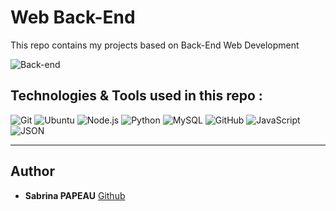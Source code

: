 # Web Back-End

This repo contains my projects based on Back-End Web Development

![Back-end](https://zupimages.net/up/24/02/n2cd.png)

## Technologies & Tools used in this repo :

![Git](https://img.shields.io/badge/≡-Git-F05032?logo=git&style=flat-square&labelColor=282828)
![Ubuntu](https://img.shields.io/badge/≡-Ubuntu-E95420?&style=flat-square&logo=Ubuntu&labelColor=282828)
![Node.js](https://img.shields.io/badge/≡-Node.js-339933?logo=Node.js&style=flat-square&labelColor=282828)
![Python](https://img.shields.io/badge/≡-Python-3776AB?logo=Python&style=flat-square&labelColor=282828)
![MySQL](https://img.shields.io/badge/≡-MySQL-4479A1?logo=MySQL&style=flat-square&labelColor=282828)
![GitHub](https://img.shields.io/badge/≡-GitHub-181717?logo=GitHub&style=flat-square&labelColor=282828)
![JavaScript](https://img.shields.io/badge/≡-JavaScript-F7DF1E?logo=javascript&style=flat-square&labelColor=282828)
![JSON](https://img.shields.io/badge/≡-JSON-000000?logo=JSON&style=flat-square&labelColor=282828)

---

## Author
* **Sabrina PAPEAU** [Github](https://github.com/Holbiwan)
